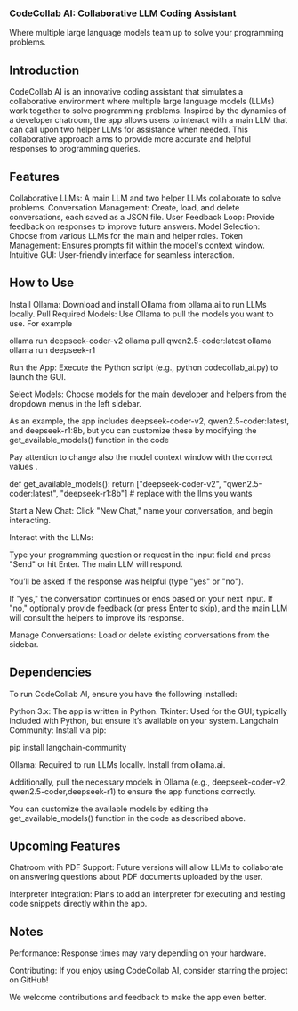 ### CodeCollab AI: Collaborative LLM Coding Assistant
Where multiple large language models team up to solve your programming problems.

## Introduction
CodeCollab AI is an innovative coding assistant that simulates a collaborative environment where multiple large language models (LLMs) work together to solve programming problems. Inspired by the dynamics of a developer chatroom, the app allows users to interact with a main LLM that can call upon two helper LLMs for assistance when needed. This collaborative approach aims to provide more accurate and helpful responses to programming queries.

## Features
Collaborative LLMs: A main LLM and two helper LLMs collaborate to solve problems.
Conversation Management: Create, load, and delete conversations, each saved as a JSON file.
User Feedback Loop: Provide feedback on responses to improve future answers.
Model Selection: Choose from various LLMs for the main and helper roles.
Token Management: Ensures prompts fit within the model's context window.
Intuitive GUI: User-friendly interface for seamless interaction.


## How to Use
Install Ollama: Download and install Ollama from ollama.ai to run LLMs locally.
Pull Required Models: Use Ollama to pull the models you want to use. For example

ollama run deepseek-coder-v2
ollama pull qwen2.5-coder:latest
ollama ollama run deepseek-r1

Run the App: Execute the Python script (e.g., python codecollab_ai.py) to launch the GUI.

Select Models: Choose models for the main developer and helpers from the dropdown menus in the left sidebar.

As an example, the app includes deepseek-coder-v2, qwen2.5-coder:latest, and deepseek-r1:8b, but you can customize these by modifying the get_available_models() function in the code

Pay attention to change also the model context window with the correct values .

def get_available_models():
    return ["deepseek-coder-v2", "qwen2.5-coder:latest", "deepseek-r1:8b"] # replace with the llms you wants


Start a New Chat: Click "New Chat," name your conversation, and begin interacting.

Interact with the LLMs:

Type your programming question or request in the input field and press "Send" or hit Enter.
The main LLM will respond.

You’ll be asked if the response was helpful (type "yes" or "no").

If "yes," the conversation continues or ends based on your next input.
If "no," optionally provide feedback (or press Enter to skip), and the main LLM will consult the helpers to improve its response.

Manage Conversations: Load or delete existing conversations from the sidebar.    

## Dependencies
To run CodeCollab AI, ensure you have the following installed:

Python 3.x: The app is written in Python.
Tkinter: Used for the GUI; typically included with Python, but ensure it’s available on your system.
Langchain Community: Install via pip:

pip install langchain-community

Ollama: Required to run LLMs locally. Install from ollama.ai.

Additionally, pull the necessary models in Ollama (e.g., deepseek-coder-v2, qwen2.5-coder,deepseek-r1) to ensure the app functions correctly. 

You can customize the available models by editing the get_available_models() function in the code as described above.


## Upcoming Features
Chatroom with PDF Support: Future versions will allow LLMs to collaborate on answering questions about PDF documents uploaded by the user.

Interpreter Integration: Plans to add an interpreter for executing and testing code snippets directly within the app.


## Notes
Performance: Response times may vary depending on your hardware.

Contributing: If you enjoy using CodeCollab AI, consider starring the project on GitHub! 

We welcome contributions and feedback to make the app even better.